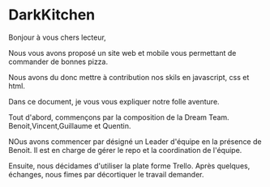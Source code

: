 # DarkKitchen
Bonjour à vous chers lecteur,

Nous vous avons proposé un site web et mobile vous permettant de commander de bonnes pizza.

Nous avons du donc mettre à contribution nos skils en javascript, css et html.

Dans ce document, je vous vous expliquer notre folle aventure. 

Tout d'abord, commençons par la composition de la Dream Team. Benoit,Vincent,Guillaume et Quentin.

NOus avons commencer par désigné un Leader d'équipe en la présence de Benoit. Il est en charge de gérer le repo et la coordination de l'équipe.

Ensuite, nous décidames d'utiliser la plate forme Trello. Après quelques, échanges, nous fimes par décortiquer le travail demander.

